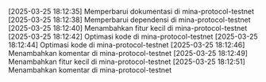 [2025-03-25 18:12:35] Memperbarui dokumentasi di mina-protocol-testnet
[2025-03-25 18:12:38] Memperbarui dependensi di mina-protocol-testnet
[2025-03-25 18:12:40] Menambahkan fitur kecil di mina-protocol-testnet
[2025-03-25 18:12:42] Optimasi kode di mina-protocol-testnet
[2025-03-25 18:12:44] Optimasi kode di mina-protocol-testnet
[2025-03-25 18:12:46] Menambahkan komentar di mina-protocol-testnet
[2025-03-25 18:12:49] Menambahkan fitur kecil di mina-protocol-testnet
[2025-03-25 18:12:51] Menambahkan komentar di mina-protocol-testnet
